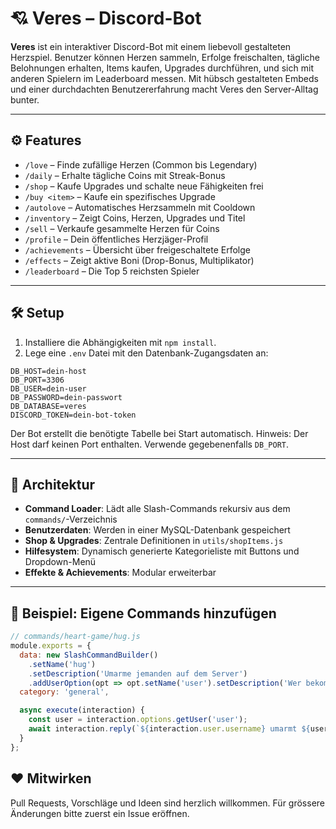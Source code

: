 # 💘 Veres – Discord-Bot

**Veres** ist ein interaktiver Discord-Bot mit einem liebevoll gestalteten Herzspiel. Benutzer können Herzen sammeln, Erfolge freischalten, tägliche Belohnungen erhalten, Items kaufen, Upgrades durchführen, und sich mit anderen Spielern im Leaderboard messen. Mit hübsch gestalteten Embeds und einer durchdachten Benutzererfahrung macht Veres den Server-Alltag bunter.

---

## ⚙️ Features

- `/love` – Finde zufällige Herzen (Common bis Legendary)
- `/daily` – Erhalte tägliche Coins mit Streak-Bonus
- `/shop` – Kaufe Upgrades und schalte neue Fähigkeiten frei
- `/buy <item>` – Kaufe ein spezifisches Upgrade
- `/autolove` – Automatisches Herzsammeln mit Cooldown
- `/inventory` – Zeigt Coins, Herzen, Upgrades und Titel
- `/sell` – Verkaufe gesammelte Herzen für Coins
- `/profile` – Dein öffentliches Herzjäger-Profil
- `/achievements` – Übersicht über freigeschaltete Erfolge
- `/effects` – Zeigt aktive Boni (Drop-Bonus, Multiplikator)
- `/leaderboard` – Die Top 5 reichsten Spieler

---

## 🛠️ Setup

1. Installiere die Abhängigkeiten mit `npm install`.
2. Lege eine `.env` Datei mit den Datenbank-Zugangsdaten an:

```
DB_HOST=dein-host
DB_PORT=3306
DB_USER=dein-user
DB_PASSWORD=dein-passwort
DB_DATABASE=veres
DISCORD_TOKEN=dein-bot-token

```

Der Bot erstellt die benötigte Tabelle bei Start automatisch.
Hinweis: Der Host darf keinen Port enthalten. Verwende gegebenenfalls `DB_PORT`.

---

## 🧠 Architektur

- **Command Loader**: Lädt alle Slash-Commands rekursiv aus dem `commands/`-Verzeichnis
 - **Benutzerdaten**: Werden in einer MySQL-Datenbank gespeichert
- **Shop & Upgrades**: Zentrale Definitionen in `utils/shopItems.js`
- **Hilfesystem**: Dynamisch generierte Kategorieliste mit Buttons und Dropdown-Menü
- **Effekte & Achievements**: Modular erweiterbar

---

## 🧪 Beispiel: Eigene Commands hinzufügen

```js
// commands/heart-game/hug.js
module.exports = {
  data: new SlashCommandBuilder()
    .setName('hug')
    .setDescription('Umarme jemanden auf dem Server')
    .addUserOption(opt => opt.setName('user').setDescription('Wer bekommt die Umarmung?').setRequired(true)),
  category: 'general',

  async execute(interaction) {
    const user = interaction.options.getUser('user');
    await interaction.reply(`${interaction.user.username} umarmt ${user.username} 🤗`);
  }
};
```

## ❤️ Mitwirken

Pull Requests, Vorschläge und Ideen sind herzlich willkommen. Für grössere Änderungen bitte zuerst ein Issue eröffnen.

